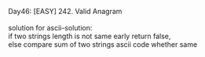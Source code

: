 Day46: [EASY] 242. Valid Anagram <br>
<br>
solution for ascii-solution: <br>
if two strings length is not same early return false, <br>
else compare sum of two strings ascii code whether same 


